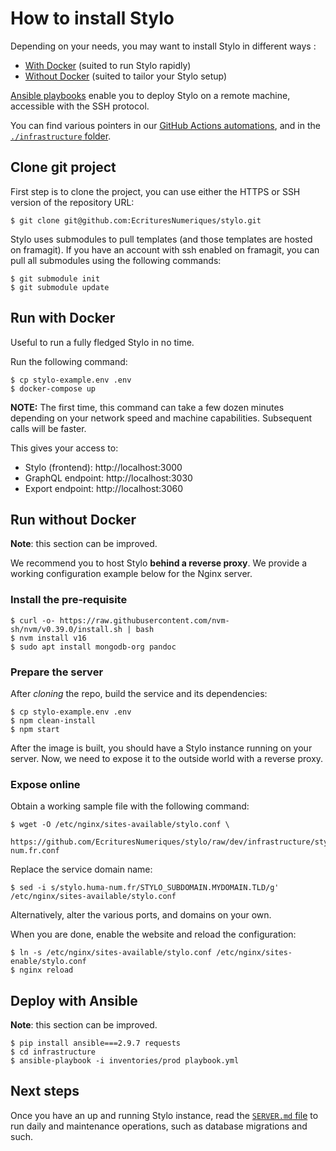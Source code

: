 # How to install Stylo

Depending on your needs, you may want to install Stylo in different ways :

 - [With Docker](#run-with-docker) (suited to run Stylo rapidly)
 - [Without Docker](#run-without-docker) (suited to tailor your Stylo setup)

[Ansible playbooks](#deploy-with-ansible) enable you to deploy Stylo on a remote machine, accessible with the SSH protocol.

You can find various pointers in our [GitHub Actions automations](./.github/workflows/deploy.yml), and in the [`./infrastructure` folder](./infrastructure).

## Clone git project

First step is to clone the project, you can use either the HTTPS or SSH version of the repository URL:


    $ git clone git@github.com:EcrituresNumeriques/stylo.git


Stylo uses submodules to pull templates (and those templates are hosted on framagit).
If you have an account with ssh enabled on framagit, you can pull all submodules using the following commands:


    $ git submodule init
    $ git submodule update


## Run with Docker

Useful to run a fully fledged Stylo in no time.

Run the following command:

    $ cp stylo-example.env .env
    $ docker-compose up

**NOTE:** The first time, this command can take a few dozen minutes depending on your network speed and machine capabilities. Subsequent calls will be faster.

This gives your access to:
- Stylo (frontend): http://localhost:3000
- GraphQL endpoint: http://localhost:3030
- Export endpoint: http://localhost:3060

## Run without Docker

**Note**: this section can be improved.

We recommend you to host Stylo **behind a reverse proxy**.
We provide a working configuration example below for the Nginx server.

### Install the pre-requisite

    $ curl -o- https://raw.githubusercontent.com/nvm-sh/nvm/v0.39.0/install.sh | bash
    $ nvm install v16
    $ sudo apt install mongodb-org pandoc

### Prepare the server

After _cloning_ the repo, build the service and its dependencies:

    $ cp stylo-example.env .env
    $ npm clean-install
    $ npm start


After the image is built, you should have a Stylo instance running on your server.
Now, we need to expose it to the outside world with a reverse proxy.

### Expose online

Obtain a working sample file with the following command:

    $ wget -O /etc/nginx/sites-available/stylo.conf \
        https://github.com/EcrituresNumeriques/stylo/raw/dev/infrastructure/stylo.huma-num.fr.conf

Replace the service domain name:

    $ sed -i s/stylo.huma-num.fr/STYLO_SUBDOMAIN.MYDOMAIN.TLD/g' /etc/nginx/sites-available/stylo.conf

Alternatively, alter the various ports, and domains on your own.

When you are done, enable the website and reload the configuration:

    $ ln -s /etc/nginx/sites-available/stylo.conf /etc/nginx/sites-enable/stylo.conf
    $ nginx reload

## Deploy with Ansible

**Note**: this section can be improved.

    $ pip install ansible===2.9.7 requests
    $ cd infrastructure
    $ ansible-playbook -i inventories/prod playbook.yml

## Next steps

Once you have an up and running Stylo instance, read the [`SERVER.md` file](SERVER.md) to run daily and maintenance operations, such as database migrations and such.
